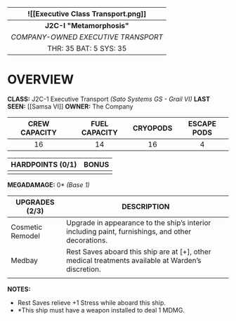 

| ![[Executive Class Transport.png]] |
| :----------------------------------: |
|      **J2C-I "Metamorphosis"**       |
| *COMPANY-OWNED EXECUTIVE TRANSPORT*  |
|        THR: 35 BAT: 5 SYS: 35        |

# **OVERVIEW**
**CLASS:** J2C-1 Executive Transport *(Sato Systems GS - Grail VI)*
**LAST SEEN:** [[Samsa VI]]
**OWNER:** The Company

| **CREW CAPACITY** | **FUEL CAPACITY** | **CRYOPODS** | **ESCAPE PODS** |
| :---------------: | :---------------: | :----------: | :-------------: |
|        16         |        14         |      16      |        4        |

| **HARDPOINTS (0/1)** | **BONUS** |
| -------------------- | --------: |
|                      |           |
**MEGADAMAGE:** 0* *(Base 1)*

| **UPGRADES (2/3)** | **DESCRIPTION**                                                                                    |
| ------------------ | -------------------------------------------------------------------------------------------------- |
| Cosmetic Remodel   | Upgrade in appearance to the ship’s interior including paint, furnishings, and other decorations.  |
| Medbay             | Rest Saves aboard this ship are at [+], other medical treatments available at Warden’s discretion. |
|                    |                                                                                                    |

**NOTES:**
- Rest Saves relieve +1 Stress while aboard this ship.
- *This ship must have a weapon installed to deal 1 MDMG.

